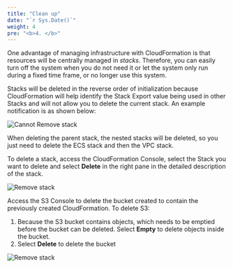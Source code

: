 ```yaml
---
title: "Clean up"
date: "`r Sys.Date()`"
weight: 4
pre: "<b>4. </b>"
---
```


One advantage of managing infrastructure with CloudFormation is that resources will be centrally managed in *stacks*. Therefore, you can easily turn off the system when you do not need it or let the system only run during a fixed time frame, or no longer use this system.

Stacks will be deleted in the reverse order of initialization because CloudFormation will help identify the Stack Export value being used in other Stacks and will not allow you to delete the current stack.
An example notification is as shown below:

![Cannot Remove stack](/images/4.1-cannot-remove-stack.png)

When deleting the parent stack, the nested stacks will be deleted, so you just need to delete the ECS stack and then the VPC stack.

To delete a stack, access the CloudFormation Console, select the Stack you want to delete and select **Delete** in the right pane in the detailed description of the stack.


![Remove stack](/images/4.2-remove-stack.png)

Access the S3 Console to delete the bucket created to contain the previously created CloudFormation. To delete S3:

1. Because the S3 bucket contains objects, which needs to be emptied before the bucket can be deleted. Select **Empty** to delete objects inside the bucket.
2. Select **Delete** to delete the bucket

![Remove stack](/images/4.3-remove-s3-bucket.png)
